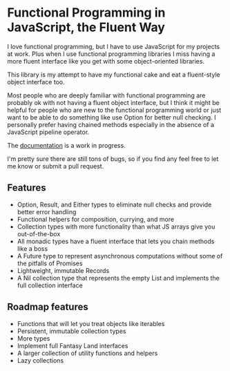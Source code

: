 # Functional Programming in JavaScript, the Fluent Way

I love functional programming, but I have to use JavaScript for my projects at work. Plus when I use functional programming libraries I miss having a more fluent interface like you get with some object-oriented libraries.

This library is my attempt to have my functional cake and eat a fluent-style object interface too.

Most people who are deeply familiar with functional programming are probably ok with not having a fluent object interface, but I think it might be helpful for people who are new to the functional programming world or just want to be able to do something like use Option for better null checking. I personally prefer having chained methods especially in the absence of a JavaScript pipeline operator.

The [documentation](https://github.com/jasonsbarr/functional/wiki) is a work in progress.

I'm pretty sure there are still tons of bugs, so if you find any feel free to let me know or submit a pull request.

## Features

- Option, Result, and Either types to eliminate null checks and provide better error handling
- Functional helpers for composition, currying, and more
- Collection types with more functionality than what JS arrays give you out-of-the-box
- All monadic types have a fluent interface that lets you chain methods like a boss
- A Future type to represent asynchronous computations without some of the pitfalls of Promises
- Lightweight, immutable Records
- A Nil collection type that represents the empty List and implements the full collection interface

## Roadmap features

- Functions that will let you treat objects like iterables
- Persistent, immutable collection types
- More types
- Implement full Fantasy Land interfaces
- A larger collection of utility functions and helpers
- Lazy collections
